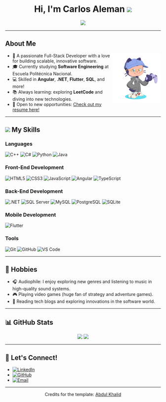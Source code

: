<h1 align="center"><b>Hi, I'm Carlos Aleman</b> <img src="https://media.giphy.com/media/hvRJCLFzcasrR4ia7z/giphy.gif" width="35"></h1>

<p align="center">
  <a href="https://github.com/DenverCoder1/readme-typing-svg">
    <img src="https://readme-typing-svg.herokuapp.com?font=Time+New+Roman&color=cyan&size=25&center=true&vCenter=true&width=600&height=100&lines=Full-Stack+Developer+%F0%9F%94%A7;Software+Engineering+Student+%F0%9F%A7%91%E2%80%8D%F0%9F%92%BB;Tech+Enthusiast+%F0%9F%9A%80;Audiophile+and+Music+Lover+%F0%9F%8E%A7%F0%9F%8E%B5;Always+Learning+New+Skills+%F0%9F%93%9A;">
  </a>
</p>


---

## **About Me**

<img src="https://github.com/Alejololer/Alejololer/blob/main/octocat-1736885972207.png?raw=true" alt="Octocat" width="160px" align="right">

- 🌟 A passionate Full-Stack Developer with a love for building scalable, innovative software.
- 🎓 Currently studying **Software Engineering** at Escuela Politécnica Nacional.
- 💻 Skilled in **Angular**, **.NET**, **Flutter**, **SQL**, and more!
- 📚 Always learning: exploring **LeetCode** and diving into new technologies.
- 🌟 Open to new opportunities: [Check out my resume here!](https://alejololer.github.io/)


---

## <img src="https://media2.giphy.com/media/QssGEmpkyEOhBCb7e1/giphy.gif" width="25"><b> My Skills</b>

### **Languages**
![C++](https://img.shields.io/badge/C++%20-%2300599C.svg?style=for-the-badge&logo=c%2B%2B&logoColor=white)
![C#](https://img.shields.io/badge/C%23-%2368217A.svg?style=for-the-badge&logo=c-sharp&logoColor=white)
![Python](https://img.shields.io/badge/Python%20-%2314354C.svg?style=for-the-badge&logo=python&logoColor=white)
![Java](https://img.shields.io/badge/java-%23ED8B00.svg?style=for-the-badge&logo=openjdk&logoColor=white)

### **Front-End Development**
![HTML5](https://img.shields.io/badge/HTML5%20-%23E34F26.svg?style=for-the-badge&logo=html5&logoColor=white)
![CSS3](https://img.shields.io/badge/CSS3%20-%231572B6.svg?style=for-the-badge&logo=css3&logoColor=white)
![JavaScript](https://img.shields.io/badge/JavaScript%20-%23F7DF1E.svg?style=for-the-badge&logo=javascript&logoColor=black)
![Angular](https://img.shields.io/badge/Angular-%23DD0031.svg?style=for-the-badge&logo=angular&logoColor=white)
![TypeScript](https://img.shields.io/badge/typescript-%23007ACC.svg?style=for-the-badge&logo=typescript&logoColor=white)

### **Back-End Development**
![.NET](https://img.shields.io/badge/.NET-%235C2D91.svg?style=for-the-badge&logo=dotnet&logoColor=white)
![SQL Server](https://img.shields.io/badge/SQL%20Server-%23CC2927.svg?style=for-the-badge&logo=microsoft-sql-server&logoColor=white)
![MySQL](https://img.shields.io/badge/MySQL-%2300f.svg?style=for-the-badge&logo=mysql&logoColor=white)
![PostgreSQL](https://img.shields.io/badge/PostgreSQL-%23316192.svg?style=for-the-badge&logo=postgresql&logoColor=white)
![SQLite](https://img.shields.io/badge/SQLite-%2307405e.svg?style=for-the-badge&logo=sqlite&logoColor=white)

### **Mobile Development**
![Flutter](https://img.shields.io/badge/Flutter-%2302569B.svg?style=for-the-badge&logo=Flutter&logoColor=white)

### **Tools**
![Git](https://img.shields.io/badge/git-%23F05033.svg?style=for-the-badge&logo=git&logoColor=white)
![GitHub](https://img.shields.io/badge/github-%23121011.svg?style=for-the-badge&logo=github&logoColor=white)
![VS Code](https://img.shields.io/badge/Visual%20Studio%20Code-%23007ACC.svg?style=for-the-badge&logo=visual-studio-code&logoColor=white)


---

## 🌟 **Hobbies**
- 🎧 Audiophile: I enjoy exploring new genres and listening to music in high-quality sound systems.
- 🎮 Playing video games (huge fan of strategy and adventure games).
- 📖 Reading tech blogs and exploring innovations in the software world.

---

## 📊 **GitHub Stats**

<div align="center">
  <!-- Estadísticas generales -->
  <img src="https://github-readme-stats-sigma-five.vercel.app/api?username=alejololer&include_all_commits=true&count_private=true&show_icons=true&line_height=20&title_color=7A7ADB&icon_color=2234AE&text_color=D3D3D3&bg_color=0,000000,130F40" width="450">
  <!-- Lenguajes más utilizados -->
  <img src="https://github-readme-stats.vercel.app/api/top-langs?username=alejololer&show_icons=true&locale=en&layout=compact&line_height=20&title_color=7A7ADB&icon_color=2234AE&text_color=D3D3D3&bg_color=0,000000,130F40" width="375">
</div>

---

## 🤝 **Let's Connect!**
<ul>
  <li>
    <a href="https://linkedin.com/in/alejoaleman" target="_blank">
      <img src="https://img.shields.io/badge/LinkedIn-%230077B5.svg?style=for-the-badge&logo=linkedin&logoColor=white" alt="LinkedIn">
    </a>
  </li>
  <li>
    <a href="https://github.com/alejololer" target="_blank">
      <img src="https://img.shields.io/badge/GitHub-%23121011.svg?style=for-the-badge&logo=github&logoColor=white" alt="GitHub">
    </a>
  </li>
  <li>
    <a href="mailto:acarlos29112003@gmail.com" target="_blank">
      <img src="https://img.shields.io/badge/Gmail-D14836?style=for-the-badge&logo=gmail&logoColor=white" alt="Email">
    </a>
  </li>
</ul>


---

<div align="center">
  <p>Credits for the template: <a href="https://github.com/0xabdulkhalid">Abdul Khalid</a></p>
</div>
